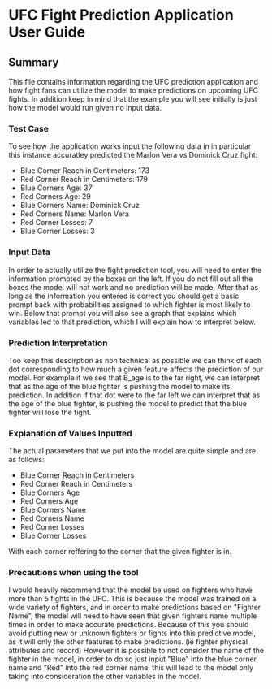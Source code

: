 # UFC Fight Prediction Application User Guide 

## Summary 
This file contains information regarding the UFC prediction application and how fight fans can utilize the model to make predictions on upcoming UFC fights. In addition keep in mind that the example you will see initially is just how the model would run given no input data.

### Test Case
To see how the application works input the following data in in particular this instance accuratley predicted the Marlon Vera vs Dominick Cruz fight: 
  - Blue Corner Reach in Centimeters: 173
  - Red Corner Reach in Centimeters: 179
  - Blue Corners Age: 37
  - Red Corners Age: 29
  - Blue Corners Name: Dominick Cruz
  - Red Corners Name: Marlon Vera
  - Red Corner Losses: 7
  - Blue Corner Losses: 3

### Input Data 
In order to actually utilize the fight prediction tool, you will need to enter the information prompted by the boxes on the left. If you do not fill out all the boxes the model will not work and no prediction will be made. 
After that as long as the information you entered is correct you should get a basic prompt back with probabilities assigned to which fighter is most likely to win. Below that prompt you will also see a graph that explains 
which variables led to that prediction, which I will explain how to interpret below.

### Prediction Interpretation 
Too keep this descirption as non technical as possible we can think of each dot corresponding to how much a given feature affects the prediction of our model. 
For example if we see that B_age is to the far right, we can interpret that as the age of the blue fighter is pushing the model to make its prediction. In addition if that 
dot were to the far left we can interpret that as the age of the blue fighter, is pushing the model to predict that the blue fighter will lose the fight.

### Explanation of Values Inputted
The actual parameters that we put into the model are quite simple and are as follows: 
  - Blue Corner Reach in Centimeters
  - Red Corner Reach in Centimeters
  - Blue Corners Age
  - Red Corners Age
  - Blue Corners Name
  - Red Corners Name
  - Red Corner Losses
  - Blue Corner Losses

With each corner reffering to the corner that the given fighter is in.
  

### Precautions when using the tool
I would heavily recommend that the model be used on fighters who have more than 5 fights in the UFC. This is because the model was trained on a wide variety of fighters, and in order to make predictions based on "Fighter Name", 
the model will need to have seen that given fighters name multiple times in order to make accurate predictions. Because of this you should avoid putting new or unknown fighters or fights into this predictive model, as it will 
only the other features to make predictions. (ie fighter physical attributes and record) However it is possible to not consider the name of the fighter in the model, in order to do so just input "Blue" into the blue corner name and "Red" into the red corner name, this will lead to the model only taking into consideration the other variables in the model.
